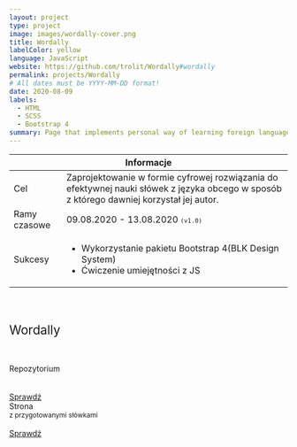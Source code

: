 ```yaml
---
layout: project
type: project
image: images/wordally-cover.png
title: Wordally
labelColor: yellow
language: JavaScript
website: https://github.com/trolit/Wordally#wordally
permalink: projects/Wordally
# All dates must be YYYY-MM-DD format!
date: 2020-08-09
labels:
  - HTML
  - SCSS
  - Bootstrap 4
summary: Page that implements personal way of learning foreign language vocabulary(short learning intervals, better effects).
---
```


<table class="ui celled striped tablet stackable table">
  <thead>
    <tr><th colspan="3">
      Informacje
    </th>
  </tr></thead>
  <tbody>
    <tr>
      <td>
        <i class="info circle icon"></i> Cel
      </td>
      <td class="justify-text font-balooChettan2">Zaprojektowanie w formie cyfrowej rozwiązania do efektywnej nauki słówek z języka obcego w sposób z którego dawniej korzystał jej autor.</td>
    </tr>
    <tr>
      <td class="collapsing">
        <i class="clock icon"></i> Ramy czasowe
      </td>
      <td class="font-balooChettan2">
      09.08.2020 - 13.08.2020 <small><kbd>(v1.0)</kbd></small>
      </td>
    </tr>
    <tr>
      <td>
        <i class="star icon"></i> Sukcesy
      </td>
      <td>
        <ul class="font-balooChettan2">
          <li>Wykorzystanie pakietu Bootstrap 4(BLK Design System)</li>
          <li>Ćwiczenie umiejętności z JS</li>
        </ul>
      </td>
    </tr>
  </tbody>
</table>

<div class="ui placeholder segment">
  <div class="ui one column stackable center aligned grid">
    <p style="font-size: 160%; padding: 5% 0% 5% 0%;">Wordally</p>
  </div>
  <div class="ui two column stackable center aligned grid">
    <div class="middle aligned row">
      <div class="column">
        <div class="ui icon header font-balooChettan2">
          <i class="github icon"></i>
          Repozytorium<br/><br/>
        </div>
        <br>
        <a href="https://github.com/trolit/Wordally" target="_blank">
        <div class="ui animated javascript button" onclick="this.blur();" tabindex="0">
          <div class="visible content font-balooChettan2">Sprawdź</div>
          <div class="hidden content">
            <i class="right arrow icon"></i>
          </div>
        </div>
        </a>
      </div>
      <div class="column">
        <div class="ui icon header font-balooChettan2">
          <i class="newspaper outline icon"></i>
          Strona<br><span style="font-size: 12px;">z przygotowanymi słówkami</span>
        </div>
        <br>
        <a href="https://trolit.github.io/Wordally/?&word=dog&translation=pies&word=cat&translation=kot&word=ogre&translation=ogr&word=pigeon&translation=go%C5%82%C4%85b&word=monster&translation=potw%C3%B3r&word=fire&translation=ogie%C5%84&word=kitchen&translation=kuchnia&word=house&translation=dom&word=shoot&translation=strzela%C4%87" target="_blank">
        <div class="ui animated javascript button" onclick="this.blur();" tabindex="0">
          <div class="visible content font-balooChettan2">Sprawdź</div>
          <div class="hidden content">
            <i class="right arrow icon"></i>
          </div>
        </div>
        </a>
      </div>
    </div>
  </div>
</div>
